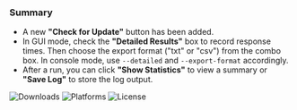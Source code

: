 ### Summary

- A new **"Check for Update"** button has been added.
- In GUI mode, check the **"Detailed Results"** box to record response times. Then choose the export format ("txt" or "csv") from the combo box. In console mode, use `--detailed` and `--export-format` accordingly.
- After a run, you can click **"Show Statistics"** to view a summary or **"Save Log"** to store the log output.

![Downloads](https://img.shields.io/github/downloads/Jesewe/proxy-checker/v1.2.8/total?style=for-the-badge&logo=github&color=D5006D) ![Platforms](https://img.shields.io/badge/platform-Windows-blue?style=for-the-badge&color=D5006D) ![License](https://img.shields.io/github/license/jesewe/cs2-triggerbot?style=for-the-badge&color=D5006D)
